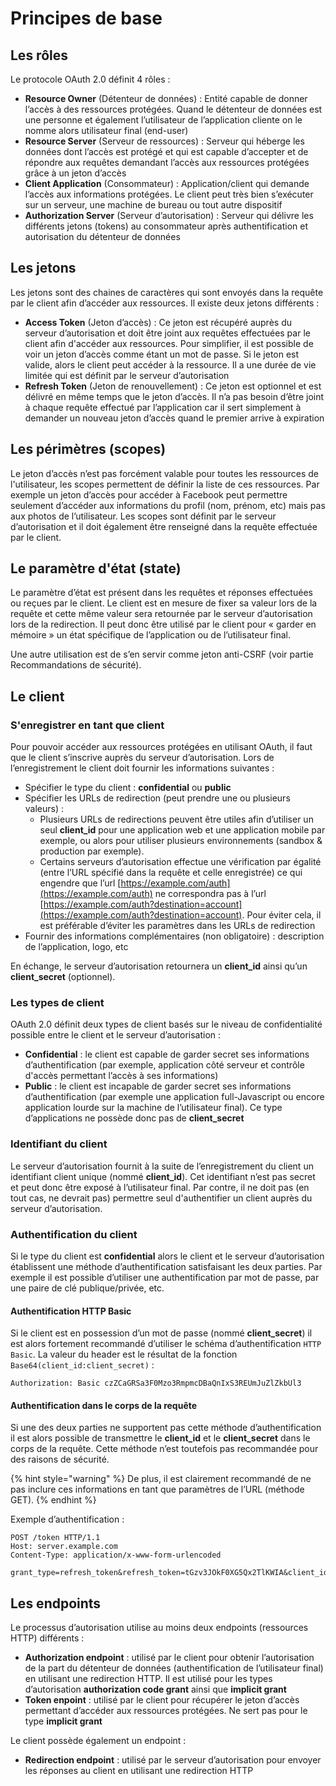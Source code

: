 # Principes de base

## Les rôles

Le protocole OAuth 2.0 définit 4 rôles :

* **Resource Owner** \(Détenteur de données\) : Entité capable de donner l’accès à des ressources protégées. Quand le détenteur de données est une personne et également l’utilisateur de l’application cliente on le nomme alors utilisateur final \(end-user\)
* **Resource Server** \(Serveur de ressources\) : Serveur qui héberge les données dont l’accès est protégé et qui est capable d’accepter et de répondre aux requêtes demandant l’accès aux ressources protégées grâce à un jeton d’accès
* **Client Application** \(Consommateur\) : Application/client qui demande l’accès aux informations protégées. Le client peut très bien s’exécuter sur un serveur, une machine de bureau ou tout autre dispositif
* **Authorization Server** \(Serveur d’autorisation\) : Serveur qui délivre les différents jetons \(tokens\) au consommateur après authentification et autorisation du détenteur de données

## Les jetons

Les jetons sont des chaines de caractères qui sont envoyés dans la requête par le client afin d’accéder aux ressources. Il existe deux jetons différents : 

* **Access Token** \(Jeton d’accès\) : Ce jeton est récupéré auprès du serveur d’autorisation et doit être joint aux requêtes effectuées par le client afin d'accéder aux ressources. Pour simplifier, il est possible de voir un jeton d’accès comme étant un mot de passe. Si le jeton est valide, alors le client peut accéder à la ressource. Il a une durée de vie limitée qui est définit par le serveur d’autorisation
* **Refresh Token** \(Jeton de renouvellement\) : Ce jeton est optionnel et est délivré en même temps que le jeton d’accès. Il n’a pas besoin d’être joint à chaque requête effectué par l’application car il sert simplement à demander un nouveau jeton d’accès quand le premier arrive à expiration

## Les périmètres \(scopes\)

Le jeton d’accès n’est pas forcément valable pour toutes les ressources de l'utilisateur, les scopes permettent de définir la liste de ces ressources. Par exemple un jeton d’accès pour accéder à Facebook peut permettre seulement d’accéder aux informations du profil \(nom, prénom, etc\) mais pas aux photos de l’utilisateur. Les scopes sont définit par le serveur d’autorisation et il doit également être renseigné dans la requête effectuée par le client.

## Le paramètre d'état \(state\)

Le paramètre d’état est présent dans les requêtes et réponses effectuées ou reçues par le client. Le client est en mesure de fixer sa valeur lors de la requête et cette même valeur sera retournée par le serveur d’autorisation lors de la redirection. Il peut donc être utilisé par le client pour « garder en mémoire » un état spécifique de l’application ou de l’utilisateur final. 

Une autre utilisation est de s’en servir comme jeton anti-CSRF \(voir partie Recommandations de sécurité\).

## Le client

### S'enregistrer en tant que client

Pour pouvoir accéder aux ressources protégées en utilisant OAuth, il faut que le client s’inscrive auprès du serveur d’autorisation. Lors de l’enregistrement le client doit fournir les informations suivantes : 

* Spécifier le type du client : **confidential** ou **public**
* Spécifier les URLs de redirection \(peut prendre une ou plusieurs valeurs\) :
  * Plusieurs URLs de redirections peuvent être utiles afin d’utiliser un seul **client\_id** pour une application web et une application mobile par exemple, ou alors pour utiliser plusieurs environnements \(sandbox & production par exemple\).
  * Certains serveurs d’autorisation effectue une vérification par égalité \(entre l’URL spécifié dans la requête et celle enregistrée\) ce qui engendre que l’url [https://example.com/auth](https://example.com/auth) ne correspondra pas à l’url [https://example.com/auth?destination=account](https://example.com/auth?destination=account). Pour éviter cela, il est préférable d’éviter les paramètres dans les URLs de redirection
* Fournir des informations complémentaires \(non obligatoire\) : description de l’application, logo, etc 

En échange, le serveur d’autorisation retournera un **client\_id** ainsi qu’un **client\_secret** \(optionnel\).

### Les types de client

OAuth 2.0 définit deux types de client basés sur le niveau de confidentialité possible entre le client et le serveur d’autorisation :

* **Confidential** : le client est capable de garder secret ses informations d’authentification \(par exemple, application côté serveur et contrôle d'accès permettant l’accès à ses informations\)
* **Public** : le client est incapable de garder secret ses informations d’authentification \(par exemple une application full-Javascript ou encore application lourde sur la machine de l’utilisateur final\). Ce type d’applications ne possède donc pas de **client\_secret**

### Identifiant du client

Le serveur d’autorisation fournit à la suite de l’enregistrement du client un identifiant client unique \(nommé **client\_id**\). Cet identifiant n’est pas secret et peut donc être exposé à l’utilisateur final. Par contre, il ne doit pas \(en tout cas, ne devrait pas\) permettre seul d'authentifier un client auprès du serveur d’autorisation.

### Authentification du client

Si le type du client est **confidential** alors le client et le serveur d’autorisation établissent une méthode d’authentification satisfaisant les deux parties. Par exemple il est possible d’utiliser une authentification par mot de passe, par une paire de clé publique/privée, etc.

#### Authentification HTTP Basic

Si le client est en possession d’un mot de passe \(nommé **client\_secret**\) il est alors fortement recommandé d’utiliser le schéma d’authentification `HTTP Basic`. La valeur du header est le résultat de la fonction `Base64(client_id:client_secret)` :

```text
Authorization: Basic czZCaGRSa3F0Mzo3RmpmcDBaQnIxS3REUmJuZlZkbUl3
```

#### Authentification dans le corps de la requête

Si une des deux parties ne supportent pas cette méthode d’authentification il est alors possible de transmettre le **client\_id** et le **client\_secret** dans le corps de la requête. Cette méthode n’est toutefois pas recommandée pour des raisons de sécurité.

{% hint style="warning" %}
De plus, il est clairement recommandé de ne pas inclure ces informations en tant que paramètres de l’URL \(méthode GET\).
{% endhint %}

Exemple d’authentification :

```text
POST /token HTTP/1.1
Host: server.example.com
Content-Type: application/x-www-form-urlencoded

grant_type=refresh_token&refresh_token=tGzv3JOkF0XG5Qx2TlKWIA&client_id=s6BhdRkqt3&client_secret=7Fjfp0ZBr1KtDRbnfVdmIw
```

## Les endpoints

Le processus d’autorisation utilise au moins deux endpoints \(ressources HTTP\) différents :

* **Authorization endpoint** : utilisé par le client pour obtenir l’autorisation de la part du détenteur de données \(authentification de l’utilisateur final\) en utilisant une redirection HTTP. Il est utilisé pour les types d’autorisation **authorization code grant** ainsi que **implicit grant**
* **Token enpoint** : utilisé par le client pour récupérer le jeton d’accès permettant d’accéder aux ressources protégées. Ne sert pas pour le type **implicit grant**

Le client possède également un endpoint : 

* **Redirection endpoint** : utilisé par le serveur d’autorisation pour envoyer les réponses au client en utilisant une redirection HTTP

